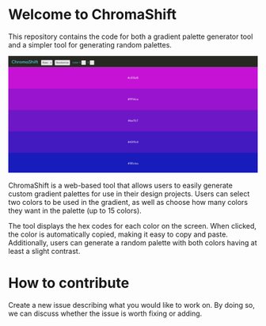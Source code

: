 # Welcome to ChromaShift
This repository contains the code for both a gradient palette generator tool and a simpler tool for generating random palettes.

![Image displaying what the ChromaShift website looks like](https://raw.githubusercontent.com/RMSms/ChromaShift/main/Screenshot%202023-05-01%20180127.png)


ChromaShift is a web-based tool that allows users to easily generate custom gradient palettes for use in their design projects. Users can select two colors to be used in the gradient, as well as choose how many colors they want in the palette (up to 15 colors). 

The tool displays the hex codes for each color on the screen. When clicked, the color is automatically copied, making it easy to copy and paste. Additionally, users can generate a random palette with both colors having at least a slight contrast. 

# How to contribute
Create a new issue describing what you would like to work on. By doing so, we can discuss whether the issue is worth fixing or adding.
